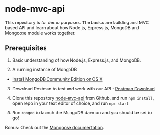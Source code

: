 # node-mvc-api

This repository is for demo purposes. The basics are building and MVC based API and learn about how Node.js, Express.js, MongoDB and Mongoose module works together.

## Prerequisites

1. Basic understanding of how Node.js, Express.js, and MongoDB.

2. A running instance of MongoDB
  * <a href="https://docs.mongodb.com/manual/tutorial/install-mongodb-on-os-x/" target="_blank">Install MongoDB Community Edition on OS X</a>

3. Download Postman to test and work with our API - <a href="https://www.getpostman.com/" target="_blank">Postman Download</a>

4. Clone this repository <a href="https://github.com/cbroberg/node-mvc-api" target="_blank">node-mvc-api</a> from Github, and run ```npm install```, open repo in your text editor of choice, and run ```npm start```

5. Run ```mongod``` to launch the MongoDB daemon and you should be set to go!

Bonus: Check out the <a href="http://mongoosejs.com/" target="_blank">Mongoose documentation</a>.

